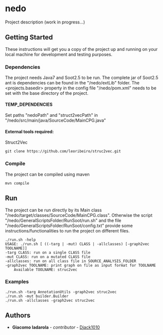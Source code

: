 # nedo

Project description (work in progress...)

## Getting Started

These instructions will get you a copy of the project up and running on your local machine for development and testing purposes.

### Dependencies

The project needs Java7 and Soot2.5 to be run.
The complete jar of Soot2.5 ant is dependencies can be found in the "/nedo/extLib" folder. The <projects.basedir> property in the config file "/nedo/pom.xml" needs to be set with the base directory of the project.

#### TEMP_DEPENDENCIES
Set paths "nedoPath" and "struct2vecPath" in "/nedo/src/main/java/SourceCode/MainCPG.java"

#### External tools required: 
Struct2Vec
```
git clone https://github.com/leoribeiro/struc2vec.git
```

### Compile

The project can be compiled using maven
```
mvn compile
```

## Run

The project can be run directly by its Main class "/nedo/target/classes/SourceCode/MainCPG.class".
Otherwise the script "/nedo/GeneralScriptsFolder/RunSoot/run.sh" and the file "/nedo/GeneralScriptsFolder/RunSoot/config.txt" provide some instructions/functionalities to run the project on different files.
```
./run.sh -help
USAGE: ./run.sh [ ((-targ | -mut) CLASS | -allclasses) [-graph2vec TOOLNAME]]
-targ CLASS: run on a single CLASS file
-mut CLASS: run on a mutated CLASS file
-allclasses: run on all class file in SOURCE_ANALYSIS_FOLDER
-graph2vec TOOLNAME: print graph on file as input format for TOOLNAME
	Available TOOLNAME: struc2vec
```
### Examples
```
./run.sh -targ AnnotationUtils -graph2vec struc2vec
./run.sh -mut builder.Builder
./run.sh -allclasses -graph2vec struc2vec
```
## Authors

* **Giacomo Iadarola** - *contributor* - [Djack1010](https://github.com/Djack1010)
